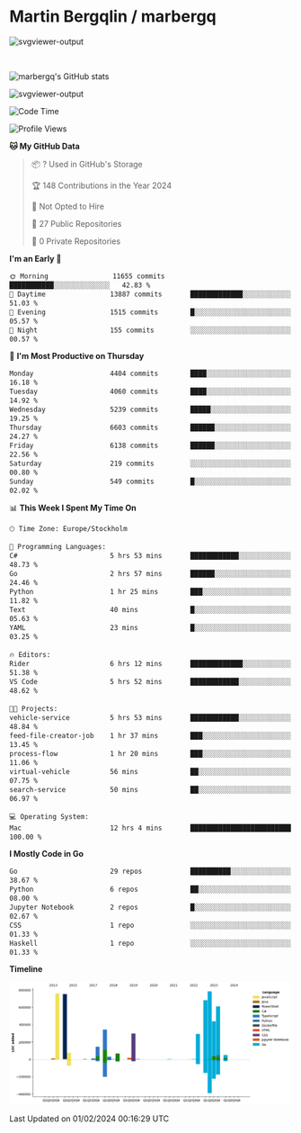 # Martin Bergqlin / marbergq

![svgviewer-output](https://user-images.githubusercontent.com/2405410/206014777-22d41ecb-c24f-421d-b7d9-bba2cb5bb0de.svg)

<br>

<!--- [![Martin's Week](https://github-readme-stats.vercel.app/api/wakatime?username=marbergq&theme=dark)](https://github.com/anuraghazra/github-readme-stats) -->

![marbergq's GitHub stats](https://github-readme-stats.vercel.app/api?username=marbergq&count_private=true&show_icons=true)

![svgviewer-output](https://wakatime.com/badge/user/3f0a2069-6683-4e19-9a4a-7d21ea815067.svg)

<!--START_SECTION:waka-->
![Code Time](http://img.shields.io/badge/Code%20Time-3%2C684%20hrs%2023%20mins-blue)

![Profile Views](http://img.shields.io/badge/Profile%20Views-0-blue)

**🐱 My GitHub Data** 

> 📦 ? Used in GitHub's Storage 
 > 
> 🏆 148 Contributions in the Year 2024
 > 
> 🚫 Not Opted to Hire
 > 
> 📜 27 Public Repositories 
 > 
> 🔑 0 Private Repositories 
 > 
**I'm an Early 🐤** 

```text
🌞 Morning                11655 commits       ███████████░░░░░░░░░░░░░░   42.83 % 
🌆 Daytime                13887 commits       █████████████░░░░░░░░░░░░   51.03 % 
🌃 Evening                1515 commits        █░░░░░░░░░░░░░░░░░░░░░░░░   05.57 % 
🌙 Night                  155 commits         ░░░░░░░░░░░░░░░░░░░░░░░░░   00.57 % 
```
📅 **I'm Most Productive on Thursday** 

```text
Monday                   4404 commits        ████░░░░░░░░░░░░░░░░░░░░░   16.18 % 
Tuesday                  4060 commits        ████░░░░░░░░░░░░░░░░░░░░░   14.92 % 
Wednesday                5239 commits        █████░░░░░░░░░░░░░░░░░░░░   19.25 % 
Thursday                 6603 commits        ██████░░░░░░░░░░░░░░░░░░░   24.27 % 
Friday                   6138 commits        ██████░░░░░░░░░░░░░░░░░░░   22.56 % 
Saturday                 219 commits         ░░░░░░░░░░░░░░░░░░░░░░░░░   00.80 % 
Sunday                   549 commits         █░░░░░░░░░░░░░░░░░░░░░░░░   02.02 % 
```


📊 **This Week I Spent My Time On** 

```text
🕑︎ Time Zone: Europe/Stockholm

💬 Programming Languages: 
C#                       5 hrs 53 mins       ████████████░░░░░░░░░░░░░   48.73 % 
Go                       2 hrs 57 mins       ██████░░░░░░░░░░░░░░░░░░░   24.46 % 
Python                   1 hr 25 mins        ███░░░░░░░░░░░░░░░░░░░░░░   11.82 % 
Text                     40 mins             █░░░░░░░░░░░░░░░░░░░░░░░░   05.63 % 
YAML                     23 mins             █░░░░░░░░░░░░░░░░░░░░░░░░   03.25 % 

🔥 Editors: 
Rider                    6 hrs 12 mins       █████████████░░░░░░░░░░░░   51.38 % 
VS Code                  5 hrs 52 mins       ████████████░░░░░░░░░░░░░   48.62 % 

🐱‍💻 Projects: 
vehicle-service          5 hrs 53 mins       ████████████░░░░░░░░░░░░░   48.84 % 
feed-file-creator-job    1 hr 37 mins        ███░░░░░░░░░░░░░░░░░░░░░░   13.45 % 
process-flow             1 hr 20 mins        ███░░░░░░░░░░░░░░░░░░░░░░   11.06 % 
virtual-vehicle          56 mins             ██░░░░░░░░░░░░░░░░░░░░░░░   07.75 % 
search-service           50 mins             ██░░░░░░░░░░░░░░░░░░░░░░░   06.97 % 

💻 Operating System: 
Mac                      12 hrs 4 mins       █████████████████████████   100.00 % 
```

**I Mostly Code in Go** 

```text
Go                       29 repos            ██████████░░░░░░░░░░░░░░░   38.67 % 
Python                   6 repos             ██░░░░░░░░░░░░░░░░░░░░░░░   08.00 % 
Jupyter Notebook         2 repos             █░░░░░░░░░░░░░░░░░░░░░░░░   02.67 % 
CSS                      1 repo              ░░░░░░░░░░░░░░░░░░░░░░░░░   01.33 % 
Haskell                  1 repo              ░░░░░░░░░░░░░░░░░░░░░░░░░   01.33 % 
```



**Timeline**

![Lines of Code chart](https://raw.githubusercontent.com/marbergq/marbergq/main/assets/bar_graph.png)


 Last Updated on 01/02/2024 00:16:29 UTC
<!--END_SECTION:waka-->
